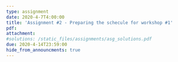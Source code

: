 ```yaml
---
type: assignment
date: 2020-4-7T4:00:00
title: 'Assignment #2 - Preparing the schecule for workshop #1'
pdf: 
attachment:
#solutions: /static_files/assignments/asg_solutions.pdf
due: 2020-4-14T23:59:00
hide_from_announcments: true
---
```


